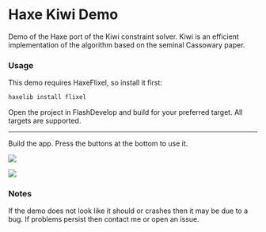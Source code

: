 # Haxe Kiwi Demo

Demo of the Haxe port of the Kiwi constraint solver. Kiwi is an efficient implementation of the algorithm based on the seminal Cassowary paper.

### Usage ###

This demo requires HaxeFlixel, so install it first:
```bash
haxelib install flixel
```
Open the project in FlashDevelop and build for your preferred target. All targets are supported.

------

Build the app. Press the buttons at the bottom to use it.

![](screenshots/screen1.png?raw=true)

![](screenshots/screen2.png?raw=true)

### Notes ###
If the demo does not look like it should or crashes then it may be due to a bug. If problems persist then contact me or open an issue.